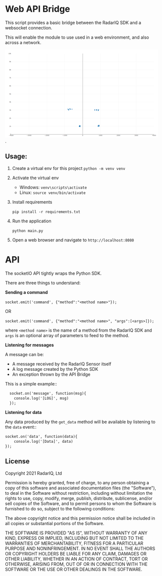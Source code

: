 Web API Bridge
============================

This script provides a basic bridge between the RadarIQ SDK and a websocket connection.

This will enable the module to use used in a web environment, and also across a network.

![Screenshot](demo.png).

Usage:
------


1. Create a virtual env for this project
    ``python -m venv venv``

2. Activate the virtual env

    * Windows: ``venv\scripts\activate``
    * Linux: ``source venv/bin/activate``

3. Install requirements

    ``pip install -r requirements.txt``

4. Run the application

    ``python main.py``

5. Open a web browser and navigate to
    ``http://localhost:8080``

API
===

The socketIO API tightly wraps the Python SDK.

There are three things to understand:

**Sending a command**

``
socket.emit('command', {"method":"<method name>"});
``

OR

``
socket.emit('command', {"method":"<method name>", "args":[<args>]});
``

where ``<method name>`` is the name of a method from the RadarIQ SDK and
``args`` is an optional array of parameters to feed to the method.

**Listening for messages**

A message can be:
* A message received by the RadarIQ Sensor itself
* A log message created by the Python SDK
* An exception thrown by the API Bridge

This is a simple example::

      socket.on('message', function(msg){
        console.log('[LOG]', msg)
      });

**Listening for data**

Any data produced by the ``get_data`` method will be available by listening to the ``data`` event::

    socket.on('data', function(data){
        console.log('[Data]', data)
    });

## License
Copyright 2021 RadarIQ, Ltd

Permission is hereby granted, free of charge, to 
any person obtaining a copy of this software and 
associated documentation files (the "Software"), 
to deal in the Software without restriction, 
including without limitation the rights to use, 
copy, modify, merge, publish, distribute, 
sublicense, and/or sell copies of the Software, 
and to permit persons to whom the Software is 
furnished to do so, subject to the following 
conditions:

The above copyright notice and this permission notice 
shall be included in all copies or substantial 
portions of the Software.

THE SOFTWARE IS PROVIDED "AS IS", WITHOUT WARRANTY OF 
ANY KIND, EXPRESS OR IMPLIED, INCLUDING BUT NOT LIMITED 
TO THE WARRANTIES OF MERCHANTABILITY, FITNESS FOR A 
PARTICULAR PURPOSE AND NONINFRINGEMENT. IN NO EVENT 
SHALL THE AUTHORS OR COPYRIGHT HOLDERS BE LIABLE FOR 
ANY CLAIM, DAMAGES OR OTHER LIABILITY, WHETHER IN AN 
ACTION OF CONTRACT, TORT OR OTHERWISE, ARISING FROM, 
OUT OF OR IN CONNECTION WITH THE SOFTWARE OR THE USE 
OR OTHER DEALINGS IN THE SOFTWARE.

